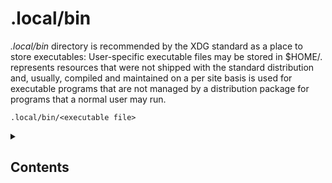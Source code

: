 # .local/bin

*.local/bin* directory is recommended by the XDG standard as a place to store executables: User-specific executable files may be stored in $HOME/.
represents resources that were not shipped with the standard distribution and, usually, compiled and maintained on a per site basis is used for executable programs that are not managed by a distribution package for programs that a normal user may run. 

```
.local/bin/<executable file>
```
<!-- TABLE OF CONTENTS -->
<details>
  <summary><h2>Contents</h2></summary>
  <ul>
    
 [2to3](bin/#2to3)
    
 [certstream](bin/#certstream)
 
 [docutils](bin/#docutils)
 
 [hatasm](bin/#hatasm)
 
 [manuf](bin/#manuf)
 
 [myst-anchors](bin/#myst-anchors)
 
 [myst-docutils-demo](bin/#myst-docutils-demo)
 
 [myst-docutils-html](bin/#myst-docutils-html)
 
 [myst-docutils-html5](bin/#myst-docutils-html5)
 
 [myst-docutils-latex](bin/#myst-docutils-latex)
 
 [myst-docutils-pseudoxml](bin/#myst-docutils-pseudoxml)
 
 [myst-docutils-xml](bin/#myst-docutils-xml)
 
 [myst-inv](bin/#myst-inv)
 
 [pcapfile_info](bin/#pcapfile_info)
 
 [propconv](bin/#propconv)
 
 [py7zr](bin/#py7zr)
 
 [pyrsa-decrypt](bin/#pyrsa-decrypt)
 
 [pyrsa-encrypt](bin/#pyrsa-encrypt)
 
 [pyrsa-keygen](bin/#pyrsa-keygen)
 
 [pyrsa-priv2pub](bin/#pyrsa-priv2pub)
 
 [pyrsa-sign](bin/#pyrsa-sign)
 
 [pyrsa-verify](bin/#pyrsa-verify)
 
 [readelf.py](bin/#readelf.py)
 
 [rombuster](bin/#rombuster)
 
 [rst2html.py](bin/#rst2html.py)
 
 [rst2html4.py](bin/#rst2html4.py)
 
 [rst2html5.py](bin/#rst2html5.py)
 
 [rst2latex.py](bin/#rst2latex.py)
 
 [rst2man.py](bin/#rst2man.py)
 
 [rst2odt.py](bin/#rst2odt.py)
 
 [rst2odt_prepstyles.py](bin/#rst2odt_prepstyles.py)
 
 [rst2pseudoxml.py](bin/#rst2pseudoxml.py)
 
 [rst2s5.py](bin/#rst2s5.py)
 
 [rst2xetex.py](bin/#rst2xetex.py)
 
 [rst2xml.py](bin/#rst2xml.py)
 
 [rstpep2html.py](bin/#rstpep2html.py)
 
 [sphinx-apidoc](bin/#sphinx-apidoc)
 
 [sphinx-autogen](bin/#sphinx-autogen)
 
 [sphinx-build](bin/#sphinx-build)
 
 [sphinx-quickstart](bin/#sphinx-quickstart)
 
 [tqdm](bin/#tqdm)
 
 [update-tld-names](bin/#update-tld-names)
 
 [whispers](bin/#whispers)
 
 [wsdump](bin/#wsdump)
  </ul>
</details>
